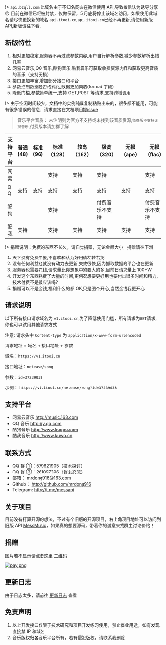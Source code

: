 !> `api.bzqll.com` 此域名由于不知名网友在微信使用 API,导致微信认为诱导分享 :angry: 目前在微信已经被封禁，仅做保留，5 月底将停止该域名访问，如果使用此域名请尽快更换新的域名 `api.itooi.cn`,`api.itooi.cn`已经不再更新,请使用新版 API,新版请往下看.

## 新版特性

1. 相对更加稳定,服务器不再过滤参数内容,用户自行解析参数,减少参数解析出错几率
2. 网易云音乐,QQ 音乐,酷狗音乐,酷我音乐可获取收费资源内容和获取更高音质的音乐（支持无损）
3. 接口更加丰富,增加部分接口和平台
4. 参数控制数据是否格式化,数据更加简洁(format 字段)
5. 降低门槛,参数简单统一,支持 GET,POST 等请求,支持跨域调用

!> 由于空闲时间较少，文档中的实例纯属复制粘贴出来的，很多都不能用，可能有很多错误的信息，请求直接在文档项目提[issue](https://github.com/mrdong916/mess-api-doc/issues)

> 音乐平台音质： 未注明则为官方不支持或未找到该音质资源,`免费版不支持无损音乐`,付费版本请加群了解

| 支持平台 | 普通(48) | 标准(96) | 标准（128） | 较高（192） | 极高（320）    | 无损（ape） | 无损（flac）   |
| -------- | -------- | -------- | ----------- | ----------- | -------------- | ----------- | -------------- |
| 网易     |          |          | 支持        | 支持        | 支持           |             | 支持           |
| Q Q      | 支持     | 支持     | 支持        | 支持        | 支持           | 支持        | 支持           |
| 酷狗     |          |          | 支持        |             | 付费音乐不支持 |             | 付费音乐不支持 |
| 酷我     | 支持     |          | 支持        | 支持        | 支持           | 支持        | 支持           |

!> 捐赠说明：免费的东西不长久，请自觉捐赠，无论金额大小，捐赠请往下滑

1. 天下没有免费午餐,不喜欢和认为好用请左转右拐
2. 没有任何利益也就没有动力去更新,失效很快,因为抓取数据的平台也在更新
3. 服务器也需要花钱,请求量比你想象中的要大的多,目前日请求量上 100+W
4. 开发这个东西耗费了大量的时间,更何况想要更好用也要付出很多时间和精力,技术付费不是很应该吗?
5. 捐赠可以不是金钱,福利什么的都 OK,只是图个开心,当然金钱我更开心

## 请求说明

以下所有接口请求域名为 `v1.itooi.cn`,为了降低使用门槛，所有请求为`GET`请求,你也可以试用其他请求方式

注意: 请求头中 `Content-type` 为 `application/x-www-form-urlencoded`

请求地址 = 域名 + 接口地址 + 参数

域名：`https://v1.itooi.cn`

接口地址：`netease/song`

参数：`id=37239038`

示例： `https://v1.itooi.cn/netease/song?id=37239038`

## 支持平台

-   网易云音乐 http://music.163.com
-   QQ 音乐 http://y.qq.com
-   酷狗音乐 http://www.kugou.com
-   酷我音乐 http://www.kuwo.cn

## 联系方式

-   QQ 群 ①：579621905（技术探讨）
-   QQ 群 ②：261097396（群友交流）
-   邮箱： mrdong916@163.com
-   Github： http://github.com/mrdong916
-   Telegram: http://t.me/messapi

## 关于项目

目前没有打算开源的想法，不过有个旧版的开源项目，右上角项目地址可以访问到旧版 API [MessMusic](http://github.com/MessMusic)，如果真的想要源码，带着你的诚意来找群主讨论价格！

## 捐赠

图片若不显示请点击这里 [二维码](https://i.loli.net/2019/04/26/5cc2a151aebe2.png)

[![pay.png](https://i.loli.net/2019/04/26/5cc2a151aebe2.png)](https://i.loli.net/2019/04/26/5cc2a151aebe2.png)

## 更新日志

由于日志太多，请前往 [更新日志](changeLog.md) 查看

## 免责声明

1. 以上开发接口仅限于技术研究和项目开发练习使用，禁止商业用途，如有发现直接禁 IP 和域名
2. 音乐版权归各音乐平台所有，若有侵犯版权，请联系我删除
